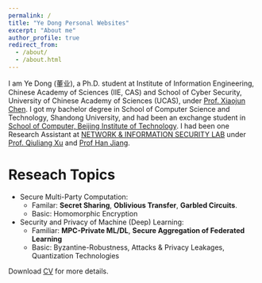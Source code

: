 ```yaml
---
permalink: /
title: "Ye Dong Personal Websites"
excerpt: "About me"
author_profile: true
redirect_from: 
  - /about/
  - /about.html
---
```

I am Ye Dong (董业), a Ph.D. student at Institute of Information Engineering, Chinese Academy of Sciences (IIE, CAS) and School of Cyber Security, University of Chinese Academy of Sciences (UCAS), under [Prof. Xiaojun Chen](http://people.ucas.ac.cn/~0040771). I got my bachelor degree in School of Computer Science and Technology, Shandong University, and had been an exchange student in [School of Computer, Beijing Institute of Technology](https://english.bit.edu.cn/schoold/a186889.htm). I had been one Research Assistant at [NETWORK & INFORMATION SECURITY LAB](http://www.isec.sdu.edu.cn/sysgk.htm) under [Prof. Qiuliang Xu](https://www.sc.sdu.edu.cn/info/1045/1736.htm) and [Prof Han Jiang](http://www.en.sc.sdu.edu.cn/info/1028/1155.htm).


Reseach Topics
======
- Secure Multi-Party Computation: 
  - Familar: **Secret Sharing**, **Oblivious Transfer**, **Garbled Circuits**. 
  - Basic: Homomorphic Encryption
- Security and Privacy of Machine (Deep) Learning:
  - Familiar: **MPC-Private ML/DL**, **Secure Aggregation of Federated Learning**
  - Basic: Byzantine-Robustness, Attacks & Privacy Leakages, Quantization
Technologies 


Download [CV](/files/CV_YeDong.pdf) for more details.

